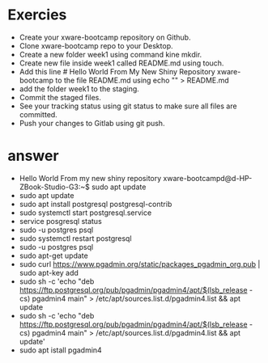 # Exercies 
* Create your xware-bootcamp repository on Github.
* Clone xware-bootcamp repo to your Desktop.
* Create a new folder week1 using command kine mkdir.
* Create new file inside week1 called README.md using touch.
* Add this line # Hello World From My New Shiny Repository xware-bootcamp to the file README.md using echo "" > README.md
* add the folder week1 to the staging.
* Commit the staged files.
* See your tracking status using git status to make sure all files are committed.
* Push your changes to Gitlab using git push.
# answer

* Hello World From my new shiny repository xware-bootcampd@d-HP-ZBook-Studio-G3:~$ sudo apt update
* sudo apt update
* sudo apt install postgresql postgresql-contrib
* sudo systemctl start postgresql.service
* service posgresql status
* sudo -u postgres psql
* sudo systemctl restart postgresql 
* sudo -u postgres psql
* sudo apt-get update
* sudo curl https://www.pgadmin.org/static/packages_pgadmin_org.pub | sudo apt-key add
* sudo sh -c 'echo "deb https://ftp.postgresql.org/pub/pgadmin/pgadmin4/apt/$(lsb_release -cs) pgadmin4 main" > /etc/apt/sources.list.d/pgadmin4.list && apt update
* sudo sh -c 'echo "deb https://ftp.postgresql.org/pub/pgadmin/pgadmin4/apt/$(lsb_release -cs) pgadmin4 main" > /etc/apt/sources.list.d/pgadmin4.list && apt update'
* sudo apt istall pgadmin4
